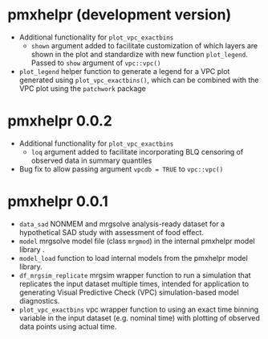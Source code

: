 # pmxhelpr (development version)
* Additional functionality for `plot_vpc_exactbins`
  + `shown` argument added to facilitate customization of which layers are shown in the plot and standardize with new function `plot_legend`. Passed to `show` argument of `vpc::vpc()`
* `plot_legend` helper function to generate a legend for a VPC plot generated using `plot_vpc_exactbins()`, which can be combined with the VPC plot using the `patchwork` package

# pmxhelpr 0.0.2
* Additional functionality for `plot_vpc_exactbins`
  + `loq` argument added to facilitate incorporating BLQ censoring of observed data in summary quantiles 
* Bug fix to allow passing argument `vpcdb = TRUE` to `vpc::vpc()`

# pmxhelpr 0.0.1

* `data_sad` NONMEM and mrgsolve analysis-ready dataset for a hypothetical SAD study with assessment of food effect.
* `model` mrgsolve model file (class `mrgmod`) in the internal pmxhelpr model library .
* `model_load` function to load internal models from the pmxhelpr model library.
* `df_mrgsim_replicate` mrgsim wrapper function to run a simulation that replicates the input dataset multiple times, intended for application to generating Visual Predictive Check (VPC) simulation-based model diagnostics.
* `plot_vpc_exactbins` vpc wrapper function to using an exact time binning variable in the input dataset (e.g. nominal time) with plotting of observed data points using actual time.
